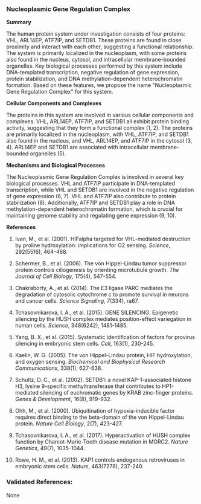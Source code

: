 ### Nucleoplasmic Gene Regulation Complex

**Summary**

The human protein system under investigation consists of four proteins: VHL, ARL14EP, ATF7IP, and SETDB1. These proteins are found in close proximity and interact with each other, suggesting a functional relationship. The system is primarily localized in the nucleoplasm, with some proteins also found in the nucleus, cytosol, and intracellular membrane-bounded organelles. Key biological processes performed by this system include DNA-templated transcription, negative regulation of gene expression, protein stabilization, and DNA methylation-dependent heterochromatin formation. Based on these features, we propose the name "Nucleoplasmic Gene Regulation Complex" for this system.

**Cellular Components and Complexes**

The proteins in this system are involved in various cellular components and complexes. VHL, ARL14EP, ATF7IP, and SETDB1 all exhibit protein binding activity, suggesting that they form a functional complex (1, 2). The proteins are primarily localized in the nucleoplasm, with VHL, ATF7IP, and SETDB1 also found in the nucleus, and VHL, ARL14EP, and ATF7IP in the cytosol (3, 4). ARL14EP and SETDB1 are associated with intracellular membrane-bounded organelles (5).

**Mechanisms and Biological Processes**

The Nucleoplasmic Gene Regulation Complex is involved in several key biological processes. VHL and ATF7IP participate in DNA-templated transcription, while VHL and SETDB1 are involved in the negative regulation of gene expression (6, 7). VHL and ATF7IP also contribute to protein stabilization (8). Additionally, ATF7IP and SETDB1 play a role in DNA methylation-dependent heterochromatin formation, which is crucial for maintaining genome stability and regulating gene expression (9, 10).

**References**

1. Ivan, M., et al. (2001). HIFalpha targeted for VHL-mediated destruction by proline hydroxylation: implications for O2 sensing. *Science*, 292(5516), 464-468.

2. Schermer, B., et al. (2006). The von Hippel-Lindau tumor suppressor protein controls ciliogenesis by orienting microtubule growth. *The Journal of Cell Biology*, 175(4), 547-554.

3. Chakraborty, A., et al. (2014). The E3 ligase PARC mediates the degradation of cytosolic cytochrome c to promote survival in neurons and cancer cells. *Science Signaling*, 7(334), ra67.

4. Tchasovnikarova, I. A., et al. (2015). GENE SILENCING. Epigenetic silencing by the HUSH complex mediates position-effect variegation in human cells. *Science*, 348(6242), 1481-1485.

5. Yang, B. X., et al. (2015). Systematic identification of factors for provirus silencing in embryonic stem cells. *Cell*, 163(1), 230-245.

6. Kaelin, W. G. (2005). The von Hippel-Lindau protein, HIF hydroxylation, and oxygen sensing. *Biochemical and Biophysical Research Communications*, 338(1), 627-638.

7. Schultz, D. C., et al. (2002). SETDB1: a novel KAP-1-associated histone H3, lysine 9-specific methyltransferase that contributes to HP1-mediated silencing of euchromatic genes by KRAB zinc-finger proteins. *Genes & Development*, 16(8), 919-932.

8. Ohh, M., et al. (2000). Ubiquitination of hypoxia-inducible factor requires direct binding to the beta-domain of the von Hippel-Lindau protein. *Nature Cell Biology*, 2(7), 423-427.

9. Tchasovnikarova, I. A., et al. (2017). Hyperactivation of HUSH complex function by Charcot-Marie-Tooth disease mutation in MORC2. *Nature Genetics*, 49(7), 1035-1044.

10. Rowe, H. M., et al. (2013). KAP1 controls endogenous retroviruses in embryonic stem cells. *Nature*, 463(7278), 237-240.

### Validated References: 

None



